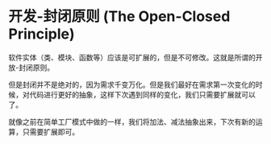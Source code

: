 # 开发-封闭原则 (The Open-Closed Principle)

软件实体（类、模块、函数等）应该是可扩展的，但是不可修改。这就是所谓的开放-封闭原则。

但是封闭并不是绝对的，因为需求千变万化。但是我们最好在需求第一次变化的时候，对代码进行更好的抽象，这样下次遇到同样的变化，我们只需要扩展就可以了。

就像之前在简单工厂模式中做的一样，我们将加法、减法抽象出来，下次有新的运算，只需要扩展即可。
